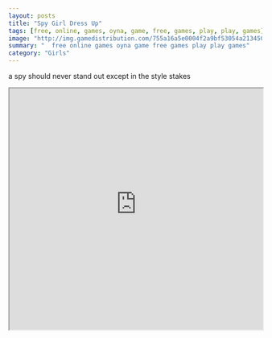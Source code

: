```yaml
---
layout: posts
title: "Spy Girl Dress Up"
tags: [free, online, games, oyna, game, free, games, play, play, games]
image: "http://img.gamedistribution.com/755a16a5e0004f2a9bf53054a2134508.jpg"
summary: "  free online games oyna game free games play play games"
category: "Girls"
---
```


a spy should never stand out except in the style stakes

<iframe width="100%" height="480px;" src="http://flash.gamedistribution.com?game=755a16a5e0004f2a9bf53054a2134508"></iframe>